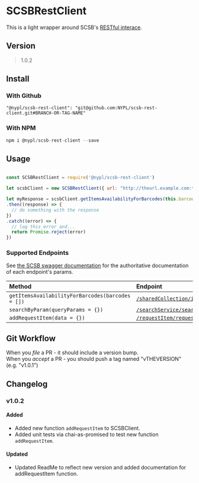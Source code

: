 # SCSBRestClient

This is a light wrapper around SCSB's [RESTful interace](https://uat-recap.htcinc.com:9093/swagger-ui.html).

## Version
> 1.0.2

## Install

### With Github

```
"@nypl/scsb-rest-client": "git@github.com:NYPL/scsb-rest-client.git#BRANCH-OR-TAG-NAME"
```

### With NPM

```js
npm i @nypl/scsb-rest-client --save
```

## Usage

```javascript

const SCSBRestClient = require('@nypl/scsb-rest-client')

let scsbClient = new SCSBRestClient({ url: "http://theurl.example.com:theports", apiKey: "anAPIKEY" })

let myResponse = scsbClient.getItemsAvailabilityForBarcodes(this.barcodes)
.then((response) => {
  // do something with the response
})
.catch((error) => {
  // log this error and...
  return Promise.reject(error)
})
```

### Supported Endpoints

See [the SCSB swagger documentation](https://uat-recap.htcinc.com:9093/swagger-ui.html) for the authoritative documentation of each endpoint's params.

| Method     | Endpoint     |
| :------------- | :------------- |
| `getItemsAvailabilityForBarcodes(barcodes = [])`|[`/sharedCollection/itemAvailabilityStatus`](https://uat-recap.htcinc.com:9093/swagger-ui.html#!/shared-collection-rest-controller/itemAvailabilityStatus)|
| `searchByParam(queryParams = {})`|[`/searchService/searchByParam`](https://uat-recap.htcinc.com:9093/swagger-ui.html#!/search-records-rest-controller/search)|
| `addRequestItem(data = {})`|[`/requestItem/requestItem`](https://uat-recap.htcinc.com:9093/swagger-ui.html#!/request-item-rest-controller/requestItem)|

## Git Workflow

When you _file_ a PR - it should include a version bump.  
When you _accept_ a PR - you should push a tag named "vTHEVERSION" (e.g. "v1.0.1")

## Changelog

### v1.0.2
#### Added
- Added new function `addRequestItem` to SCSBClient.
- Added unit tests via chai-as-promised to test new function `addRequestItem`.

#### Updated
- Updated ReadMe to reflect new version and added documentation for addRequestItem function.
